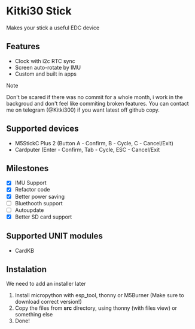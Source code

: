 # Kitki30 Stick
Makes your stick a useful EDC device
## Features
- Clock with i2c RTC sync
- Screen auto-rotate by IMU
- Custom and built in apps

> [!NOTE]
> Don't be scared if there was no commit for a whole month, i work in the backgroud and don't feel like commiting broken features. You can contact me on telegram (@Kitki300) if you want latest off github copy.

## Supported devices
- M5StickC Plus 2 (Button A - Confirm, B - Cycle, C - Cancel/Exit)
- Cardputer (Enter - Confirm, Tab - Cycle, ESC - Cancel/Exit

## Milestones
- [X] IMU Support
- [X] Refactor code
- [X] Better power saving
- [ ] Bluethooth support
- [ ] Autoupdate
- [X] Better SD card support

## Supported UNIT modules
- CardKB

## Instalation
We need to add an installer later

1. Install micropython with esp_tool, thonny or M5Burner (Make sure to download correct version!)
2. Copy the files from **src** directory, using thonny (with files view) or something else
3. Done!
